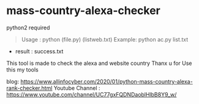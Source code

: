 # mass-country-alexa-checker
python2 required

> Usage  : python (file.py) (listweb.txt)
> Example: python ac.py list.txt

- result : success.txt

This tool is made to check the alexa and website country
Thanx u for Use this my tools


blog: https://www.allinfocyber.com/2020/01/python-mass-country-alexa-rank-checker.html
Youtube Channel : https://www.youtube.com/channel/UC77gxFQDNDaoblHlbB8Y9_w/
